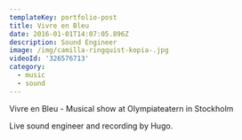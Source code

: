 ```yaml
---
templateKey: portfolio-post
title: Vivre en Bleu
date: 2016-01-01T14:07:05.896Z
description: Sound Engineer
image: /img/camilla-ringquist-kopia-.jpg
videoId: '326576713'
category:
  - music
  - sound
---
```

Vivre en Bleu - Musical show at Olympiateatern in Stockholm 



Live sound engineer and recording by Hugo.
